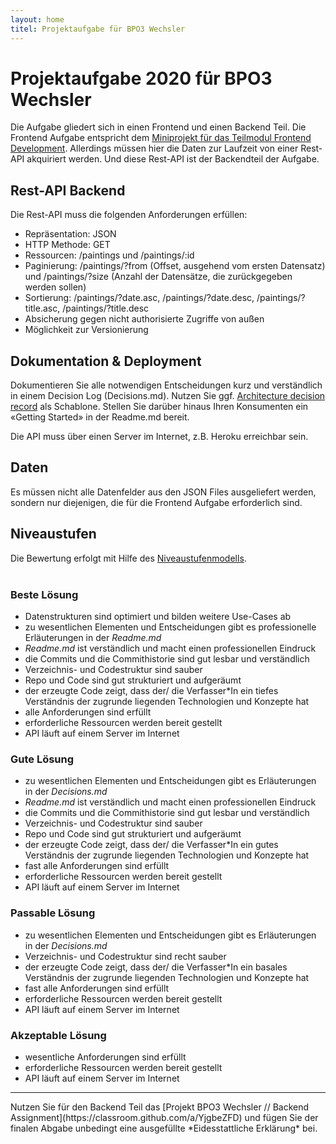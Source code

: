 ```yaml
---
layout: home
titel: Projektaufgabe für BPO3 Wechsler
---
```


# Projektaufgabe 2020 für BPO3 Wechsler

Die Aufgabe gliedert sich in einen Frontend und einen Backend Teil. Die Frontend Aufgabe entspricht dem [Miniprojekt für das Teilmodul Frontend Development](https://th-koeln.github.io/mi-bachelor-webdevelopment/lehrveranstaltungen/fd-pruefung-teil-1/). Allerdings müssen hier die Daten zur Laufzeit von einer Rest-API akquiriert werden. Und diese Rest-API ist der Backendteil der Aufgabe.

## Rest-API Backend
Die Rest-API muss die folgenden Anforderungen erfüllen:
- Repräsentation: JSON
- HTTP Methode: GET
- Ressourcen: /paintings und /paintings/:id
- Paginierung: /paintings/?from (Offset, ausgehend vom ersten Datensatz) und /paintings/?size (Anzahl der Datensätze, die zurückgegeben werden sollen)
- Sortierung: /paintings/?date.asc, /paintings/?date.desc, /paintings/?title.asc, /paintings/?title.desc
- Absicherung gegen nicht authorisierte Zugriffe von außen
- Möglichkeit zur Versionierung

## Dokumentation & Deployment
Dokumentieren Sie alle notwendigen Entscheidungen kurz und verständlich in einem Decision Log (Decisions.md). Nutzen Sie ggf. [Architecture decision record](https://github.com/joelparkerhenderson/architecture_decision_record) als Schablone. Stellen Sie darüber hinaus Ihren Konsumenten ein «Getting Started» in der Readme.md bereit.

Die API muss über einen Server im Internet, z.B. Heroku erreichbar sein.

## Daten
Es müssen nicht alle Datenfelder aus den JSON Files ausgeliefert werden, sondern nur diejenigen, die für die Frontend Aufgabe erforderlich sind.

## Niveaustufen

Die Bewertung erfolgt mit Hilfe des [Niveaustufenmodells](https://www.th-koeln.de/mam/downloads/deutsch/hochschule/profil/lehre/steckbrief_niveaustufen.pdf).
<br><br>

### Beste Lösung
- Datenstrukturen sind optimiert und bilden weitere Use-Cases ab
- zu wesentlichen Elementen und Entscheidungen gibt es professionelle Erläuterungen in der *Readme.md*
- *Readme.md* ist verständlich und macht einen professionellen Eindruck
- die Commits und die Commithistorie sind gut lesbar und verständlich
- Verzeichnis- und Codestruktur sind sauber
- Repo und Code sind gut strukturiert und aufgeräumt
- der erzeugte Code zeigt, dass der/ die Verfasser\*In ein tiefes Verständnis der zugrunde liegenden Technologien und Konzepte hat
- alle Anforderungen sind erfüllt
- erforderliche Ressourcen werden bereit gestellt
- API läuft auf einem Server im Internet

### Gute Lösung
- zu wesentlichen Elementen und Entscheidungen gibt es Erläuterungen in der *Decisions.md*
- *Readme.md* ist verständlich und macht einen professionellen Eindruck
- die Commits und die Commithistorie sind gut lesbar und verständlich
- Verzeichnis- und Codestruktur sind sauber
- Repo und Code sind gut strukturiert und aufgeräumt
- der erzeugte Code zeigt, dass der/ die Verfasser\*In ein gutes Verständnis der zugrunde liegenden Technologien und Konzepte hat
- fast alle Anforderungen sind erfüllt
- erforderliche Ressourcen werden bereit gestellt
- API läuft auf einem Server im Internet

### Passable Lösung
- zu wesentlichen Elementen und Entscheidungen gibt es Erläuterungen in der *Decisions.md*
- Verzeichnis- und Codestruktur sind recht sauber
- der erzeugte Code zeigt, dass der/ die Verfasser\*In ein basales Verständnis der zugrunde liegenden Technologien und Konzepte hat
- fast alle Anforderungen sind erfüllt
- erforderliche Ressourcen werden bereit gestellt
- API läuft auf einem Server im Internet

### Akzeptable Lösung
- wesentliche Anforderungen sind erfüllt
- erforderliche Ressourcen werden bereit gestellt
- API läuft auf einem Server im Internet

---

<div class="notification is-danger is-light">
Nutzen Sie für den Backend Teil das [Projekt BPO3 Wechsler // Backend Assignment](https://classroom.github.com/a/YjgbeZFD) und fügen Sie der finalen Abgabe unbedingt eine ausgefüllte *Eidesstattliche Erklärung* bei.
</div>


